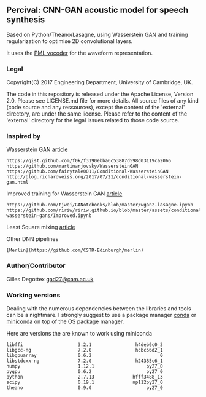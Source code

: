 ## Percival: CNN-GAN acoustic model for speech synthesis

Based on Python/Theano/Lasagne, using Wasserstein GAN and training
regularization to optimise 2D convolutional layers.

It uses the [PML vocoder](https://github.com/gillesdegottex/pulsemodel) for
the waveform representation.

### Legal
Copyright(C) 2017 Engineering Department, University of Cambridge, UK.

The code in this repository is released under the Apache License, Version 2.0. Please see LICENSE.md file for more details.
All source files of any kind (code source and any ressources), except
the content of the 'external' directory, are under the same license.
Please refer to the content of the 'external' directory for the legal issues
related to those code source.

### Inspired by

Wasserstein GAN [article](https://arxiv.org/abs/1701.07875)

    https://gist.github.com/f0k/f3190ebba6c53887d598d03119ca2066
    https://github.com/martinarjovsky/WassersteinGAN
    https://github.com/fairytale0011/Conditional-WassersteinGAN
    http://blog.richardweiss.org/2017/07/21/conditional-wasserstein-gan.html

Improved training for Wasserstein GAN [article](https://arxiv.org/abs/1704.00028)

    https://github.com/tjwei/GANotebooks/blob/master/wgan2-lasagne.ipynb
    https://github.com/ririw/ririw.github.io/blob/master/assets/conditional-wasserstein-gans/Improved.ipynb

Least Square mixing [article](https://arxiv.org/abs/1611.07004)

Other DNN pipelines

    [Merlin](https://github.com/CSTR-Edinburgh/merlin)

### Author/Contributor
Gilles Degottex <gad27@cam.ac.uk>


### Working versions

Dealing with the numerous dependencies between the libraries and tools can be
a nightmare. I strongly suggest to use a package manager [conda](https://conda.io/docs/) or [miniconda](https://conda.io/miniconda.html)
on top of the OS package manager.

Here are versions the are known to work using miniconda
```
libffi                    3.2.1                h4deb6c0_3  
libgcc-ng                 7.2.0                hcbc56d2_1  
libgpuarray               0.6.2                         0  
libstdcxx-ng              7.2.0                h24385c6_1  
numpy                     1.12.1                   py27_0  
pygpu                     0.6.2                    py27_0  
python                    2.7.13              hfff3488_13  
scipy                     0.19.1              np112py27_0  
theano                    0.9.0                    py27_0  
```
